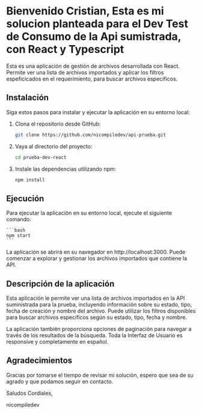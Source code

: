 # Bienvenido Cristian, Esta es mi solucion planteada para el Dev Test de Consumo de la Api sumistrada, con React y Typescript

Esta es una aplicación de gestión de archivos desarrollada con React. Permite ver una lista de archivos importados y aplicar los filtros espeficicados en el requerimiento, para buscar archivos específicos.

## Instalación

Siga estos pasos para instalar y ejecutar la aplicación en su entorno local:

1. Clona el repositorio desde GitHub:

   ```bash
   git clone https://github.com/nicompiledev/api-prueba.git
    ```

2. Vaya al directorio del proyecto:

    ```bash
    cd prueba-dev-react
    ```

3. Instale las dependencias utilizando npm:
   
    ```bash
    npm install
    ```

## Ejecución

Para ejecutar la aplicación en su entorno local, ejecute el siguiente comando:

    ```bash
    npm start
    ```

La aplicación se abrirá en su navegador en http://localhost:3000. Puede comenzar a explorar y gestionar los archivos importados que contiene la API.

## Descripción de la aplicación

Esta aplicación le permite ver una lista de archivos importados en la API suministrada para la prueba, incluyendo información sobre su estado, tipo, fecha de creación y nombre del archivo. Puede utilizar los filtros disponibles para buscar archivos específicos según su estado, tipo, fecha y nombre.

La aplicación también proporciona opciones de paginación para navegar a través de los resultados de la búsqueda. Toda la Interfaz de Usuario es responsive y completamente en español.

## Agradecimientos

Gracias por tomarse el tiempo de revisar mi solución, espero que sea de su agrado y que podamos seguir en contacto.

Saludos Cordiales,

nicompiledev